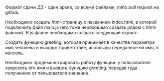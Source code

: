 Формат сдачи ДЗ - один архив, со всеми файлами, либо pull request на github.

Необходимо создать html-страницу с названием index.html, в которой подключить файл main.js (его тоже необходимо 
создать рядом с html-файлом). В js-файле необходимо создать следующий скрипт:

Cоздать функцию greeting, которая принимает в качестве параметра имя человека и выводит приветствие, используя 
переданное ей имя, в консоль.

Необходимо продемонстрировать работу функции: у пользователя запросить его имя и вызвать функцию greeting, передав 
туда полученное от пользователя значение.